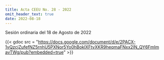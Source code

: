 ```yaml
---
title: Acta CEEU No. 28 - 2022
omit_header_text: true
date: 2022-08-18
---
```


Sesión ordinaria del 18 de Agosto de 2022

{{< gdoc src = "https://docs.google.com/document/d/e/2PACX-1vQzcjZufefNZ5rnhU5PXNor5Yo0hBoklXFtvXKR9heqmaFNxx2lN_QY6FmImavTWg/pub?embedded=true" >}}
